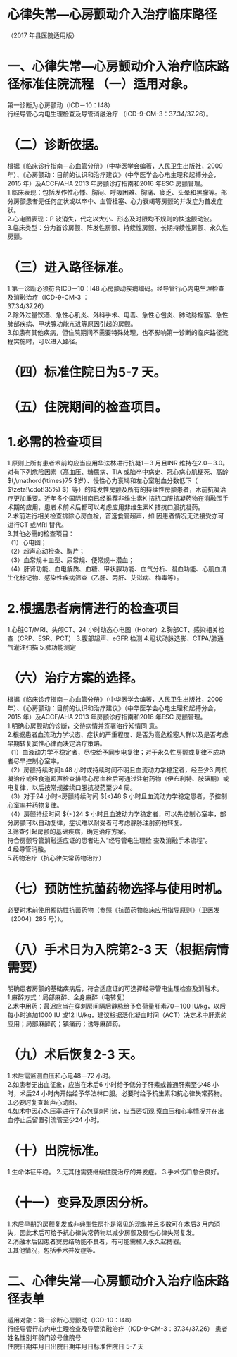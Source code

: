 # 心律失常—心房颤动介入治疗临床路径  
（2017 年县医院适用版）  
# 一、心律失常—心房颤动介入治疗临床路径标准住院流程 （一）适用对象。  
第一诊断为心房颤动（ICD－10：I48）  
行经导管心内电生理检查及导管消融治疗 （ICD-9-CM-3：37.34/37.26）。  
# （二）诊断依据。  
根据《临床诊疗指南－心血管分册》（中华医学会编著，人民卫生出版社，2009 年）、《心房颤动：目前的认识和治疗建议》（中华医学会心电生理和起搏分会，2015 年）及ACCF/AHA 2013 年房颤诊疗指南和2016 年ESC 房颤管理。  
1.临床表现：包括发作性心悸、胸闷、呼吸困难、胸痛、疲乏、头晕和黑朦等。部分房颤患者无任何症状或以卒中、血管栓塞、心力衰竭等房颤的并发症为首发症状。  
2.心电图表现：P 波消失，代之以大小、形态及时限均不规则的快速颤动波。  
3.临床类型：分为首诊房颤、阵发性房颤、持续性房颤、长期持续性房颤、永久性房颤。  
# （三）进入路径标准。  
1.第一诊断必须符合ICD－10：I48 心房颤动疾病编码。经导管行心内电生理检查及消融治疗（ICD-9-CM-3 ：  
37.34/37.26）  
2.除外过量饮酒、急性心肌炎、外科手术、电击、急性心包炎、肺动脉栓塞、急性肺部疾病、甲状腺功能亢进等原因引起的房颤。  
3.如患有其他疾病，但住院期间不需要特殊处理，也不影响第一诊断的临床路径流程实施时，可以进入路径。  
# （四）标准住院日为5-7 天。  
# （五）住院期间的检查项目。  
# 1.必需的检查项目  
1.原则上所有患者术前均应当应用华法林进行抗凝1－3 月且INR 维持在2.0－3.0。对有下列危险因素（高血压、糖尿病、TIA 或脑卒中病史、冠心病心肌梗死、高龄 $(\,\mathord{\times}75 $岁）、慢性心力衰竭和左心室射血分数低下（ $\zeta\!\cdot\!35\%) $）等）的阵发性房颤及所有的持续性房颤患者，术前抗凝治疗更加重要。近年多个国际指南已经推荐非维生素K 拮抗口服抗凝药物在消融围手术期的应用，患者术前术后都可以考虑应用非维生素K 拮抗口服抗凝药。  
2.术前进行相关检查排除心房血栓，首选食管超声，如 因患者情况无法接受亦可进行CT 或MRI 替代。  
3.其他必需的检查项目：  
（1）心电图；  
（2）超声心动检查、胸片；  
（3）血常规＋血型、尿常规、便常规＋潜血；  
（4）肝肾功能、血电解质、血糖、甲状腺功能、血气分析、凝血功能、心肌血清生化标记物、感染性疾病筛查（乙肝、丙肝、艾滋病、梅毒等）。  
# 2.根据患者病情进行的检查项目  
1.心脏CT/MRI、头颅CT、24 小时动态心电图（Holter）2.胸部CT、感染相关检查（CRP、ESR、PCT） 3.腹部超声、eGFR 检测  4.冠状动脉造影、CTPA/肺通气灌注扫描 5.肺功能测定  
# （六）治疗方案的选择。  
根据《临床诊疗指南－心血管分册》（中华医学会编著，人民卫生出版社，2009 年）、《心房颤动：目前的认识和治疗建议》（中华医学会心电生理和起搏分会，2015 年）及ACCF/AHA 2013 年房颤诊疗指南和2016 年ESC 房颤管理。  
1.明确心房颤动的诊断，交待病情并签署治疗知情同 意。  
2.根据患者血流动力学状态、症状的严重程度、是否为高危栓塞人群以及是否考虑早期转复窦性心律而决定治疗策略。  
（1）血液动力学不稳定者，尽快给予同步电复律；对于永久性房颤或复律不成功者尽早控制心室率。  
（2）房颤持续时间≥48 小时或持续时间不明且血流动力学稳定者，经至少3 周抗凝治疗或经食道超声检查排除心房血栓后可通过注射药物（伊布利特、胺碘酮）或电复律，以后按常规接续口服抗凝药至少4 周。  
（3）对于24 小时≤房颤持续时间 ${<}48 $ 小时且血流动力学稳定患者，予控制心室率并药物复律。  
（4）房颤持续时间 ${<}24 $ 小时且血液动力学稳定者，可以先控制心室率，部分房颤可以自动复律，症状难以耐受者可考虑静脉注射药物转复。  
3.筛查引起房颤的基础疾病，确定治疗方案。  
符合房颤导管消融适应证的患者进入“经导管电生理检 查及消融手术流程”。  
4.经导管消融。  
5.药物治疗（抗心律失常药物治疗）  
# （七）预防性抗菌药物选择与使用时机。  
必要时术前使用预防性抗菌药物（参照《抗菌药物临床应用指导原则》（卫医发〔2004〕285 号））。  
# （八）手术日为入院第2-3 天（根据病情需要）  
明确患者房颤的基础疾病后，符合适应证的可选择经导管电生理检查及消融术。  
1.麻醉方式：局部麻醉、全身麻醉（电转复）  
2.术中用药：最迟应当在穿刺房间隔后静脉给予负荷量肝素70－100 IU/kg，以后每小时追加1000 IU 或12 IU/kg，建议根据活化凝血时间（ACT）决定术中肝素的应用；局部麻醉药；镇痛药；诱导麻醉药。  
# （九）术后恢复2-3 天。  
1.术后需监测血压和心电48－72 小时。  
2.如患者无出血征象，应当在术后6 小时给予低分子肝素或普通肝素至少48 小时，术后24 小时内开始给予华法林口服。必要时给予抗生素和抗心律失常药物。  
3.必要时复查超声心动图。  
4.如术中因心包压塞进行了心包穿刺引流，应当密切观 察血压和心率情况并在出血停止后留置引流管至少24 小时。  
# （十）出院标准。  
1.生命体征平稳。 2.无其他需要继续住院治疗的并发症。 3.手术伤口愈合良好。  
# （十一）变异及原因分析。  
1.术后早期的房颤复发或非典型性房扑是常见的现象并且多数可在术后3 月内消失，因此术后可给予抗心律失常药物以减少房颤及房性心律失常复发。  
2.消融术后因患者窦房结功能不良者，有可能需植入永久起搏器。  
3.其他情况，包括手术并发症等。  
# 二、心律失常—心房颤动介入治疗临床路径表单  
适用对象：第一诊断心房颤动（ICD-10：I48）  
行经导管行心内电生理检查及导管消融治疗（ICD-9-CM-3：37.34/37.26） 患者姓名性别年龄门诊号住院号  
住院日期年月日出院日期年月日标准住院日  5-7  天  
